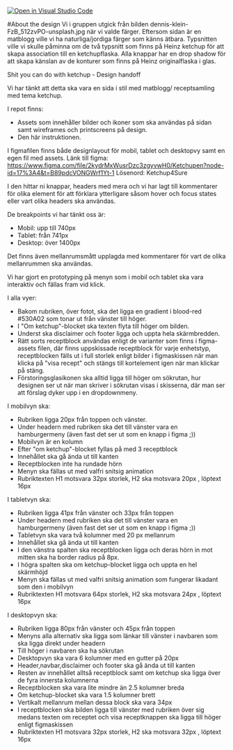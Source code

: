 [![Open in Visual Studio Code](https://classroom.github.com/assets/open-in-vscode-c66648af7eb3fe8bc4f294546bfd86ef473780cde1dea487d3c4ff354943c9ae.svg)](https://classroom.github.com/online_ide?assignment_repo_id=9677306&assignment_repo_type=AssignmentRepo)


#About the design
Vi i gruppen utgick från bilden dennis-klein-FzB_512zvPO-unsplash.jpg när vi valde färger. Eftersom sidan är en matblogg
ville vi ha naturliga/jordiga färger som känns ätbara.
Typsnitten ville vi skulle påminna om de två typsnitt som finns på Heinz ketchup för att skapa association till en 
ketchupflaska. Alla knappar har en drop shadow för att skapa känslan av de konturer som finns på Heinz originalflaska i glas.


Shit you can do with ketchup  - Design handoff


Vi har tänkt att detta ska vara en sida i stil med matblogg/ receptsamling med tema ketchup.

I repot finns: 
* Assets som innehåller bilder och ikoner som ska användas på sidan samt wireframes och printscreens på design.
* Den här instruktionen.

I figmafilen finns både designlayout för mobil, tablet och desktopvy samt en egen fil med assets.
Länk till figma: https://www.figma.com/file/2kydrMxWusrDzc3zgyvwH0/Ketchupen?node-id=17%3A4&t=B89pdcVONGWrf1Yt-1
Lösenord: Ketchup4Sure

I den hittar ni knappar, headers med mera och vi har lagt till kommentarer för olika element för att förklara ytterligare såsom hover och focus states eller vart olika headers ska användas.

De breakpoints vi har tänkt oss är: 
* Mobil: upp till 740px
* Tablet: från 741px
* Desktop: över 1400px

Det finns även mellanrumsmått upplagda med kommentarer för vart de olika mellanrummen ska användas.

Vi har gjort en prototyping på menyn som i mobil och tablet ska vara interaktiv och fällas fram vid klick.

I alla vyer:
* Bakom rubriken, över fotot, ska det ligga en gradient i blood-red #530A02 som tonar ut från vänster till höger.
* I "Om ketchup"-blocket ska texten flyta till höger om bilden.
* Underst ska disclaimer och footer ligga och uppta hela skärmbredden. 
* Rätt sorts receptblock användas enligt de varianter som finns i figma-assets filen, där finns uppskissade receptblock för varje enhetstyp, receptblocken fälls ut i full storlek enligt bilder i figmaskissen när man klicka på "visa recept" och stängs till kortelement igen när man klickar på stäng.
* Förstoringsglasikonen ska alltid ligga till höger om sökrutan, hur designen ser ut när man skriver i sökrutan visas i skisserna, där man ser att förslag dyker upp i en dropdownmeny.

I mobilvyn ska:
* Rubriken ligga 20px från toppen och vänster.
* Under headern med rubriken ska det till vänster vara en hamburgermeny (även fast det ser ut som en knapp i figma ;))
* Mobilvyn är en kolumn
* Efter "om ketchup"-blocket fyllas på med 3 receptblock
* Innehållet ska gå ända ut till kanten
* Receptblocken inte ha rundade hörn
* Menyn ska fällas ut med valfri snitsig animation
* Rubriktexten H1 motsvara 32px storlek, H2 ska motsvara 20px , löptext 16px 

I tabletvyn ska:
* Rubriken ligga 41px från vänster och 33px från toppen
* Under headern med rubriken ska det till vänster vara en hamburgermeny (även fast det ser ut som en knapp i figma ;))
* Tabletvyn ska vara två kolumner med 20 px mellanrum
* Innehållet ska gå ända ut till kanten
* I den vänstra spalten ska receptblocken ligga och deras hörn in mot mitten ska ha border radius på 8px.
* I högra spalten ska om ketchup-blocket ligga och uppta en hel skärmhöjd
* Menyn ska fällas ut med valfri snitsig animation som fungerar likadant som den i mobilvyn
* Rubriktexten H1 motsvara 64px storlek, H2 ska motsvara 24px , löptext 16px 

I desktopvyn ska:
* Rubriken ligga 80px från vänster och 45px från toppen
* Menyns alla alternativ ska ligga som länkar till vänster i navbaren som ska ligga direkt under headern
* Till höger i navbaren ska ha sökrutan
* Desktopvyn ska vara 6 kolumner med en gutter på 20px
* Header,navbar,disclaimer och footer ska gå ända ut till kanten
* Resten av innehållet alltså receptblock samt om ketchup ska ligga över de fyra innersta kolumnerna
* Receptblocken ska vara lite mindre än 2.5 kolumner breda
* Om ketchup-blocket ska vara 1.5 kolumner brett
* Vertikalt mellanrum mellan dessa block ska vara 34px
* I receptblocken ska bilden ligga till vänster med rubriken över sig medans texten om receptet och visa receptknappen ska ligga till höger enligt figmaskissen
* Rubriktexten H1 motsvara 32px storlek, H2 ska motsvara 32px , löptext 16px 


